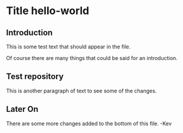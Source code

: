 Title hello-world
=================

Introduction
------------
This is some test text that should appear in the file.  

Of course there are many things that could be said for an introduction.

Test repository
---------------
This is another paragraph of text to see some of the changes.

Later On
--------
There are some more changes added to the bottom of this file.
-Kev

